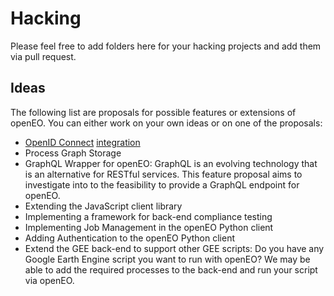 # Hacking

Please feel free to add folders here for your hacking projects and add them via pull request.

## Ideas

The following list are proposals for possible features or extensions of openEO. You can either work on your own ideas or on one of the proposals: 

* [OpenID Connect](https://openid.net/connect/) [integration](https://open-eo.github.io/openeo-api/v/0.3.0/apireference/index.html#/Authentication/get_credentials_oidc)
* Process Graph Storage
* GraphQL Wrapper for openEO: GraphQL is an evolving technology that is an alternative for RESTful services. This feature proposal aims to investigate into to the feasibility to provide a GraphQL endpoint for openEO.
* Extending the JavaScript client library
* Implementing a framework for back-end compliance testing
* Implementing Job Management in the openEO Python client
* Adding Authentication to the openEO Python client
* Extend the GEE back-end to support other GEE scripts: Do you have any Google Earth Engine script you want to run with openEO? We may be able to add the required processes to the back-end and run your script via openEO.
